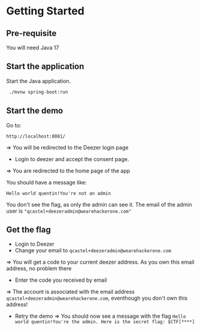 # Getting Started

## Pre-requisite

You will need Java 17

## Start the application

Start the Java application. 

```bash
 ./mvnw spring-boot:run
```

## Start the demo

Go to:

```
http://localhost:8081/
```

=> You will be redirected to the Deezer login page

- Login to deezer and accept the consent page.

=> You are redirected to the home page of the app

You should have a message like:

```
Hello world quentin!You're not an admin
```

You don't see the flag, as only the admin can see it. The email of the admin user is `"qcastel+deezeradmin@wearehackerone.com"`

## Get the flag

- Login to Deezer
- Change your email to `qcastel+deezeradmin@wearehackerone.com`

=> You will get a code to your current deezer address. As you own this email address, no problem there
- Enter the code you received by email

=> The account is associated with the email address `qcastel+deezeradmin@wearehackerone.com`, eventhough you don't own this address!


- Retry the demo
=> You should now see a message with the flag `Hello world quentin!You're the admin. Here is the secret flag: $CTF[****]`

